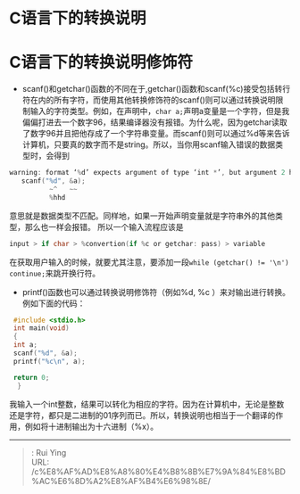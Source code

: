 # C语言下的转换说明

# C语言下的转换说明修饰符

* scanf()和getchar()函数的不同在于,getchar()函数和scanf(%c)接受包括转行符在内的所有字符，而使用其他转换修饰符的scanf()则可以通过转换说明限制输入的字符类型。例如，在声明中，`char a;`声明a变量是一个字符，但是我偏偏打进去一个数字96，结果编译器没有报错。为什么呢，因为getchar读取了数字96并且把他存成了一个字符串变量。而scanf()则可以通过%d等来告诉计算机，只要真的数字而不是string。所以，当你用scanf输入错误的数据类型时，会得到

```C
warning: format ‘%d’ expects argument of type ‘int *’, but argument 2 has type ‘char *’ [-Wformat=]
   scanf("%d", &a);
          ~^   ~~
          %hhd
```

意思就是数据类型不匹配。同样地，如果一开始声明变量就是字符串外的其他类型，那么也一样会报错。
所以一个输入流程应该是

```C
input > if char > %convertion(if %c or getchar: pass) > variable
```

在获取用户输入的时候，就要尤其注意，要添加一段`while (getchar() != '\n') continue;`来跳开换行符。

* printf()函数也可以通过转换说明修饰符（例如%d, %c ）来对输出进行转换。例如下面的代码：

```C
 #include <stdio.h>
 int main(void)
 {
 int a;
 scanf("%d", &a);
 printf("%c\n", a);

 return 0;
  }
```

我输入一个int整数，结果可以转化为相应的字符。因为在计算机中，无论是整数还是字符，都只是二进制的01序列而已。所以，转换说明也相当于一个翻译的作用，例如将十进制输出为十六进制（%x）。


---

> : Rui Ying  
> URL: /c%E8%AF%AD%E8%A8%80%E4%B8%8B%E7%9A%84%E8%BD%AC%E6%8D%A2%E8%AF%B4%E6%98%8E/  

